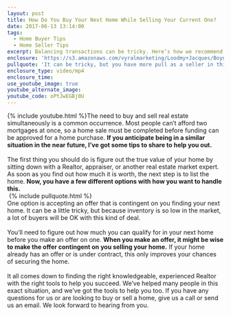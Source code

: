 ```yaml
---
layout: post
title: How Do You Buy Your Next Home While Selling Your Current One?
date: 2017-06-13 13:14:00
tags:
  - Home Buyer Tips
  - Home Seller Tips
excerpt: Balancing transactions can be tricky. Here’s how we recommend you attack the situation.
enclosure: 'https://s3.amazonaws.com/vyralmarketing/Loodmy+Jacques/Boynton+Beach+Real+Estate+Agent-+Listing+Your+Home+While+Searching+for+the+Next.mp4'
pullquote: 'It can be tricky, but you have more pull as a seller in this market.'
enclosure_type: video/mp4
enclosure_time:
use_youtube_image: true
youtube_alternate_image:
youtube_code: oPtJwEGBj0U
---
```



{% include youtube.html %}The need to buy and sell real estate simultaneously is a common occurrence. Most people can’t afford two mortgages at once, so a home sale must be completed before funding can be approved for a home purchase. **If you anticipate being in a similar situation in the near future, I’ve got some tips to share to help you out.**
<br>
<br>The first thing you should do is figure out the true value of your home by sitting down with a Realtor, appraiser, or another real estate market expert. As soon as you find out how much it is worth, the next step is to list the home. **Now, you have a few different options with how you want to handle this.**
<br> {% include pullquote.html %}
<br>One option is accepting an offer that is contingent on you finding your next home. It can be a little tricky, but because inventory is so low in the market, a lot of buyers will be OK with this kind of deal.
<br>
<br>You’ll need to figure out how much you can qualify for in your next home before you make an offer on one. **When you make an offer, it might be wise to make the offer contingent on you selling your home.** If your home already has an offer or is under contract, this only improves your chances of securing the home.
<br>
<br>It all comes down to finding the right knowledgeable, experienced Realtor with the right tools to help you succeed. We’ve helped many people in this exact situation, and we’ve got the tools to help you too. If you have any questions for us or are looking to buy or sell a home, give us a call or send us an email. We look forward to hearing from you.
